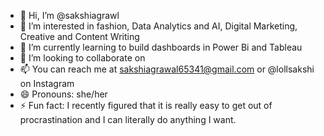 - 👋 Hi, I’m @sakshiagrawl
- 👀 I’m interested in fashion, Data Analytics and AI, Digital Marketing, Creative and Content Writing
- 🌱 I’m currently learning to build dashboards in Power Bi and Tableau
- 💞️ I’m looking to collaborate on 
- 📫 You can reach me at sakshiagrawal65341@gmail.com or @lollsakshi on Instagram 
- 😄 Pronouns: she/her
- ⚡ Fun fact: I recently figured that it is really easy to get out of procrastination and I can literally do anything I want. 

<!---
sakshiagrawl/sakshiagrawl is a ✨ special ✨ repository because its `README.md` (this file) appears on your GitHub profile.
You can click the Preview link to take a look at your changes.
--->
